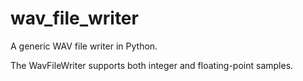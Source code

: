 # wav_file_writer

A generic WAV file writer in Python.

The WavFileWriter supports both integer and floating-point samples.
